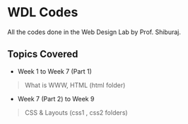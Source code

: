 # WDL Codes

All the codes done in the Web Design Lab by Prof. Shiburaj.

## Topics Covered

- Week 1 to Week 7 (Part 1)
> What is WWW, HTML (html folder)
- Week 7 (Part 2) to Week 9
> CSS & Layouts (css1 , css2 folders)
